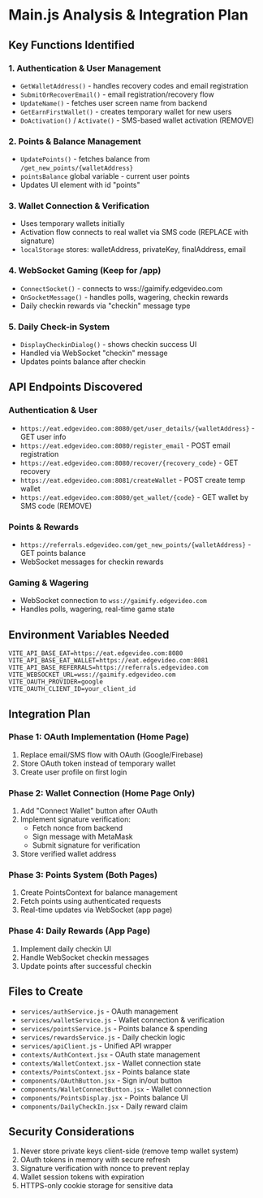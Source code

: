 # Main.js Analysis & Integration Plan

## Key Functions Identified

### 1. Authentication & User Management

- `GetWalletAddress()` - handles recovery codes and email registration
- `SubmitOrRecoverEmail()` - email registration/recovery flow
- `UpdateName()` - fetches user screen name from backend
- `GetEarnFirstWallet()` - creates temporary wallet for new users
- `DoActivation()` / `Activate()` - SMS-based wallet activation (REMOVE)

### 2. Points & Balance Management

- `UpdatePoints()` - fetches balance from `/get_new_points/{walletAddress}`
- `pointsBalance` global variable - current user points
- Updates UI element with id "points"

### 3. Wallet Connection & Verification

- Uses temporary wallets initially
- Activation flow connects to real wallet via SMS code (REPLACE with signature)
- `localStorage` stores: walletAddress, privateKey, finalAddress, email

### 4. WebSocket Gaming (Keep for /app)

- `ConnectSocket()` - connects to wss://gaimify.edgevideo.com
- `OnSocketMessage()` - handles polls, wagering, checkin rewards
- Daily checkin rewards via "checkin" message type

### 5. Daily Check-in System

- `DisplayCheckinDialog()` - shows checkin success UI
- Handled via WebSocket "checkin" message
- Updates points balance after checkin

## API Endpoints Discovered

### Authentication & User

- `https://eat.edgevideo.com:8080/get/user_details/{walletAddress}` - GET user info
- `https://eat.edgevideo.com:8080/register_email` - POST email registration
- `https://eat.edgevideo.com:8080/recover/{recovery_code}` - GET recovery
- `https://eat.edgevideo.com:8081/createWallet` - POST create temp wallet
- `https://eat.edgevideo.com:8080/get_wallet/{code}` - GET wallet by SMS code (REMOVE)

### Points & Rewards

- `https://referrals.edgevideo.com/get_new_points/{walletAddress}` - GET points balance
- WebSocket messages for checkin rewards

### Gaming & Wagering

- WebSocket connection to `wss://gaimify.edgevideo.com`
- Handles polls, wagering, real-time game state

## Environment Variables Needed

```
VITE_API_BASE_EAT=https://eat.edgevideo.com:8080
VITE_API_BASE_EAT_WALLET=https://eat.edgevideo.com:8081
VITE_API_BASE_REFERRALS=https://referrals.edgevideo.com
VITE_WEBSOCKET_URL=wss://gaimify.edgevideo.com
VITE_OAUTH_PROVIDER=google
VITE_OAUTH_CLIENT_ID=your_client_id
```

## Integration Plan

### Phase 1: OAuth Implementation (Home Page)

1. Replace email/SMS flow with OAuth (Google/Firebase)
2. Store OAuth token instead of temporary wallet
3. Create user profile on first login

### Phase 2: Wallet Connection (Home Page Only)

1. Add "Connect Wallet" button after OAuth
2. Implement signature verification:
   - Fetch nonce from backend
   - Sign message with MetaMask
   - Submit signature for verification
3. Store verified wallet address

### Phase 3: Points System (Both Pages)

1. Create PointsContext for balance management
2. Fetch points using authenticated requests
3. Real-time updates via WebSocket (app page)

### Phase 4: Daily Rewards (App Page)

1. Implement daily checkin UI
2. Handle WebSocket checkin messages
3. Update points after successful checkin

## Files to Create

- `services/authService.js` - OAuth management
- `services/walletService.js` - Wallet connection & verification
- `services/pointsService.js` - Points balance & spending
- `services/rewardsService.js` - Daily checkin logic
- `services/apiClient.js` - Unified API wrapper
- `contexts/AuthContext.jsx` - OAuth state management
- `contexts/WalletContext.jsx` - Wallet connection state
- `contexts/PointsContext.jsx` - Points balance state
- `components/OAuthButton.jsx` - Sign in/out button
- `components/WalletConnectButton.jsx` - Wallet connection
- `components/PointsDisplay.jsx` - Points balance UI
- `components/DailyCheckIn.jsx` - Daily reward claim

## Security Considerations

1. Never store private keys client-side (remove temp wallet system)
2. OAuth tokens in memory with secure refresh
3. Signature verification with nonce to prevent replay
4. Wallet session tokens with expiration
5. HTTPS-only cookie storage for sensitive data
